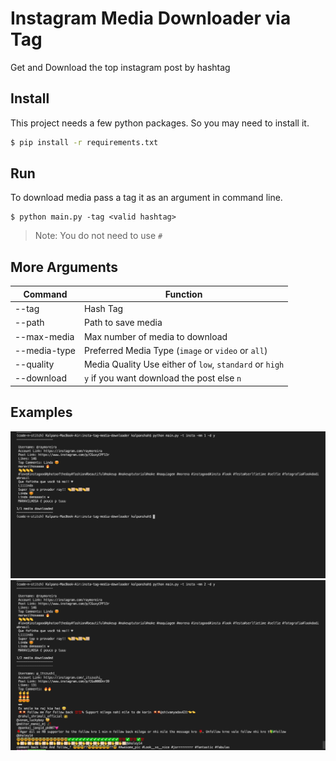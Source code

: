 # Instagram Media Downloader via Tag

Get and Download the top instagram post by hashtag


## Install

This project needs a few python packages. So you may need
to install it.


```sh
$ pip install -r requirements.txt
```

## Run


To download media pass a tag it as an argument in command line.

```
$ python main.py -tag <valid hashtag>
```
> Note: You do not need to use `#` 

## More Arguments
Command | Function
------------ | -------------
--tag | Hash Tag
--path | Path to save media
--max-media | Max number of media to download
--media-type | Preferred Media Type (`image` or `video` or `all`)
--quality | Media Quality Use either of `low`, `standard` or `high`
--download | `y` if you want download the post else `n`




## Examples

<img src="ScreenShots/screenshot1.png" alt="drawing" width="600"/>

<img src="ScreenShots/screenshot2.png" alt="drawing" width="600"/>


